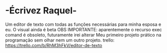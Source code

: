 # -Écrivez Raquel-
Um editor de texto com todas as funções necessárias para minha esposa e eu.
O visual ainda é beta
OBS IMPORTANTE: aparentemente o recurso exec comand é obsoleto, futuramente irei alterar
Meu primeiro projeto prático na programação sem olhar nem um outro projeto.
trello: https://trello.com/b/RhM3hFkV/editor-de-texto
